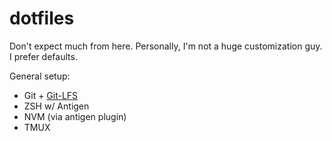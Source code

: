 # dotfiles

Don't expect much from here. Personally, I'm not a huge customization guy. I prefer defaults.

General setup:

- Git + [Git-LFS](https://packagecloud.io/github/git-lfs/install)
- ZSH w/ Antigen
- NVM (via antigen plugin)
- TMUX
